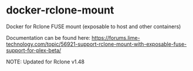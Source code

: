 # docker-rclone-mount
Docker for Rclone FUSE mount (exposable to host and other containers)

Documentation can be found here: https://forums.lime-technology.com/topic/56921-support-rclone-mount-with-exposable-fuse-support-for-plex-beta/

NOTE: Updated for Rclone v1.48
